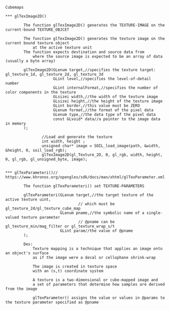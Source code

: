 	Cubemaps

	*** glTexImage2D()
	
			The function glTexImage2D() generates the TEXTURE-IMAGE on the current-bound TEXTURE_OBJCET
	
			The function glTexImage2D() generates the texture image on the current bound texture object
				at the active texture unit 
			The function expects destination and source data from 
				where the source image is expected to be an array of data (usually a byte array)
			
			glTexImage2D(GLenum target,//specifies the texture target: gl_texture_1d, gl_texture_2d, gl_texture_3d
						 GLint level,//specifies the level-of-detail number
						 GLint internalFormat,//specifies the number of color components in the texture
						 GLsizei width,//the width of the texture image
						 GLsizei height,//the height of the texture image
						 GLint border,//this value must be ZERO
						 GLenum format,//the format of the pixel data
						 GLenum type,//the data type of the pixel data
						 const GLvoid* data//a pointer to the image data in memory
			);
					
					//Load and generate the texture
					int width, height ;
					unsigned char* image = SOIL_load_image(path, &width, &height, 0, soil_load_rgb);
					glTexImage2D(gl_Texture_2D, 0, gl_rgb, width, height, 0, gl_rgb, gl_unsigned_byte, image);
		
					
	***	glTexParameteri()// https://www.khronos.org/opengles/sdk/docs/man/xhtml/glTexParameter.xml
			
			The function glTexParameteri() set TEXTURE-PARAMETERS
			
			glTexParameteri(GLenum target,//the target texture of the active texture uint,
									// which must be gl_texture_2d/gl_texture_cube_map
							GLenum pname,//the symbolic name of a single-valued texture parameter
									// @pname can be gl_texture_min/mag_filter or gl_texture_wrap_s/t
							GLint param//the value of @pname
			);

			Des:
				Texture mapping is a technique that applies an image onto an object's surface
				as if the image were a decal or cellophane shrink-wrap
				
				The image is created in texture space
				with an (s,t) coordinate system
				
				A texture is a two-dimensional or cube-mapped image and 
				a set of parameters that determine how samples are derived from the image
				
				glTexParameter() assigns the value or values in @params to the texture parameter specified as @pname







			